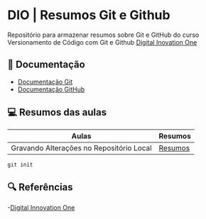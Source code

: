 
# DIO | Resumos Git e Github

Repositório para armazenar resumos sobre Git e GitHub do curso Versionamento de Código com Git e Github
[Digital Inovation One](https://dio.me)

## 📖 Documentação 
- [Documentação Git](https://git-scm.com/doc)
- [Documentação GitHub](https://docs.github.com/)

## 💻 Resumos das aulas

| Aulas | Resumos |
|-------|---------|
| Gravando Alterações no Repositório Local | [Resumos]() |

```
git init
```

## 🔍 Referências
-[Digital Innovation One]()
